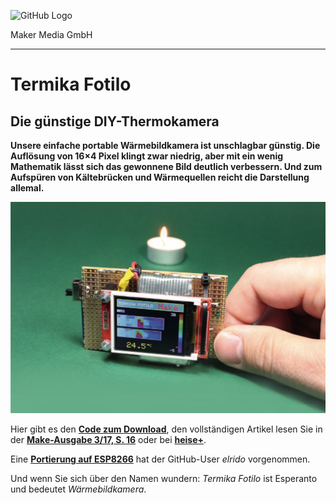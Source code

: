 ![GitHub Logo](http://www.heise.de/make/icons/make_logo.png)

Maker Media GmbH

***

# Termika Fotilo
## Die günstige DIY-Thermokamera

**Unsere einfache portable Wärmebildkamera ist unschlagbar günstig. Die Auflösung von 16×4 Pixel klingt zwar niedrig, aber mit ein wenig Mathematik lässt sich das gewonnene Bild deutlich verbessern. Und zum Aufspüren von Kältebrücken und Wärmequellen reicht die Darstellung allemal.**

![Termika Fotilo](./TermikaFotilo.jpg)

Hier gibt es den **[Code zum Download](./termika_fotilo)**, den vollständigen Artikel lesen Sie in der **[Make-Ausgabe 3/17, S. 16](https://www.heise.de/select/make/2017/3/1498421900241703)** oder bei **[heise+](https://heise.de/-7280578)**.

Eine **[Portierung auf ESP8266](https://github.com/elrido/TermikaFotilo)** hat der GitHub-User _elrido_ vorgenommen. 

Und wenn Sie sich über den Namen wundern: _Termika Fotilo_ ist Esperanto und bedeutet _Wärmebildkamera_.
